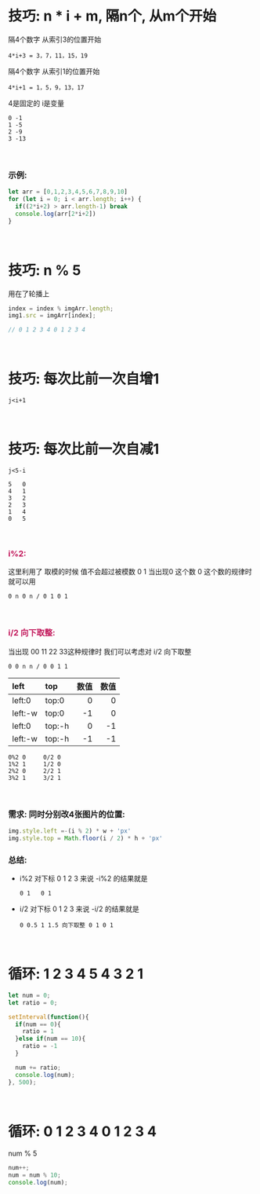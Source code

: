 # 技巧: n * i + m, 隔n个, 从m个开始

隔4个数字 从索引3的位置开始

    4*i+3 = 3，7，11，15，19    
    
隔4个数字 从索引1的位置开始

    4*i+1 = 1，5，9，13，17     

4是固定的 i是变量   

    0 -1
    1 -5
    2 -9
    3 -13

<br>

### 示例:
```js
let arr = [0,1,2,3,4,5,6,7,8,9,10]
for (let i = 0; i < arr.length; i++) {
  if((2*i+2) > arr.length-1) break
  console.log(arr[2*i+2])
}
```

<br>

# 技巧: n % 5
用在了轮播上

```js
index = index % imgArr.length;
img1.src = imgArr[index];

// 0 1 2 3 4 0 1 2 3 4
```

<br>

# 技巧: 每次比前一次自增1

    j<i+1

<br>

# 技巧: 每次比前一次自减1

    j<5-i

    5   0
    4   1
    3   2
    2   3
    1   4
    0   5

<br>

### **<font color="#C2185B">i%2: </font>**
这里利用了 取模的时候 值不会超过被模数 0 1
当出现0 这个数 0 这个数的规律时就可以用

    0 n 0 n / 0 1 0 1

<br>

### **<font color="#C2185B">i/2 向下取整: </font>**
当出现 00 11 22 33这种规律时 我们可以考虑对 i/2 向下取整
    
    0 0 n n / 0 0 1 1

|left|top|数值|数值|
|:--|:--|--:|--:|
|left:0|top:0|0|0|
|left:-w|top:0|-1|0|
|left:0|top:-h|0| -1|
|left:-w|top:-h|-1|-1|

    0%2 0     0/2 0
    1%2 1     1/2 0
    2%2 0     2/2 1
    3%2 1     3/2 1

<br>

### 需求: 同时分别改4张图片的位置:
```js
img.style.left =-(i % 2) * w + 'px'
img.style.top = Math.floor(i / 2) * h + 'px'
```

### 总结:

- i%2 对下标 0 1 2 3 来说 -i%2 的结果就是
      
      0 1   0 1

- i/2 对下标 0 1 2 3 来说 -i/2 的结果就是 
      
      0 0.5 1 1.5 向下取整 0 1 0 1

<br>

# 循环: 1 2 3 4 5 4 3 2 1
```js
let num = 0;
let ratio = 0;

setInterval(function(){
  if(num == 0){
    ratio = 1
  }else if(num == 10){
    ratio = -1
  }

  num += ratio;
  console.log(num);
}, 500);
```

<br>

# 循环: 0 1 2 3 4 0 1 2 3 4
num % 5   

```js
num++;
num = num % 10;
console.log(num);
```